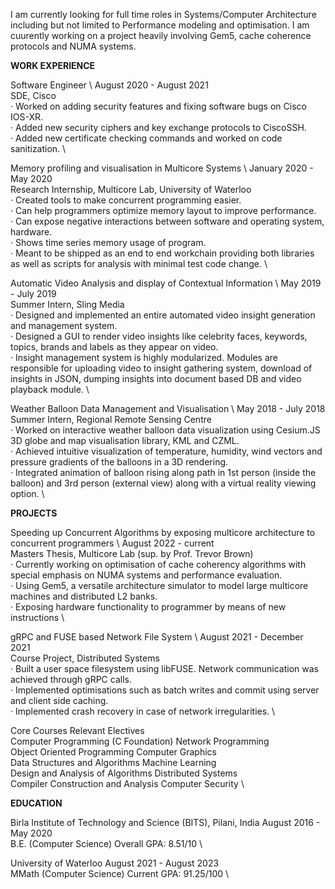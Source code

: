 I am currently looking for full time roles in Systems/Computer Architecture including but not limited to Performance modeling and optimisation.
I am cuurently working on a project heavily involving Gem5, cache coherence protocols and NUMA systems.


**WORK EXPERIENCE**

Software Engineer \ August 2020 - August 2021 \
SDE, Cisco \
· Worked on adding security features and fixing software bugs on Cisco IOS-XR. \
· Added new security ciphers and key exchange protocols to CiscoSSH. \
· Added new certificate checking commands and worked on code sanitization. \

Memory profiling and visualisation in Multicore Systems \ January 2020 - May 2020 \
Research Internship, Multicore Lab, University of Waterloo \
· Created tools to make concurrent programming easier. \
· Can help programmers optimize memory layout to improve performance. \
· Can expose negative interactions between software and operating system, hardware. \
· Shows time series memory usage of program. \
· Meant to be shipped as an end to end workchain providing both libraries as well as scripts for analysis
  with minimal test code change. \

Automatic Video Analysis and display of Contextual Information \ May 2019 - July 2019 \
Summer Intern, Sling Media \
· Designed and implemented an entire automated video insight generation and management system. \
· Designed a GUI to render video insights like celebrity faces, keywords, topics, brands and labels as they
appear on video. \
· Insight management system is highly modularized. Modules are responsible for uploading video to
  insight gathering system, download of insights in JSON, dumping insights into document based DB
  and video playback module. \

Weather Balloon Data Management and Visualisation \ May 2018 - July 2018 \
Summer Intern, Regional Remote Sensing Centre \
· Worked on interactive weather balloon data visualization using Cesium.JS 3D globe and map
visualisation library, KML and CZML. \
· Achieved intuitive visualization of temperature, humidity, wind vectors and pressure gradients of
the balloons in a 3D rendering. \
· Integrated animation of balloon rising along path in 1st person (inside the balloon) and 3rd person
(external view) along with a virtual reality viewing option. \

**PROJECTS**

Speeding up Concurrent Algorithms by exposing multicore architecture to concurrent
programmers \ August 2022 - current \
Masters Thesis, Multicore Lab (sup. by Prof. Trevor Brown) \
· Currently working on optimisation of cache coherency algorithms with special emphasis on NUMA
systems and performance evaluation. \
· Using Gem5, a versatile architecture simulator to model large multicore machines and distributed L2
banks. \
· Exposing hardware functionality to programmer by means of new instructions \

gRPC and FUSE based Network File System \ August 2021 - December 2021 \
Course Project, Distributed Systems \
· Built a user space filesystem using libFUSE. Network communication was achieved through gRPC calls. \
· Implemented optimisations such as batch writes and commit using server and client side caching. \
· Implemented crash recovery in case of network irregularities. \

Core Courses 					Relevant Electives \
Computer Programming (C Foundation) 		Network Programming \
Object Oriented Programming 			Computer Graphics \
Data Structures and Algorithms 			Machine Learning \
Design and Analysis of Algorithms 		Distributed Systems \
Compiler Construction and Analysis 		Computer Security \

**EDUCATION**

Birla Institute of Technology and Science (BITS), Pilani, India August 2016 - May 2020 \
B.E. (Computer Science) Overall GPA: 8.51/10 \

University of Waterloo August 2021 - August 2023 \
MMath (Computer Science) Current GPA: 91.25/100 \
